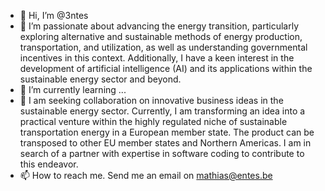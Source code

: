 - 👋 Hi, I’m @3ntes
- 👀 I’m passionate about advancing the energy transition, particularly exploring alternative and sustainable methods of energy production, transportation, and utilization, as well as understanding governmental incentives in this context. Additionally, I have a keen interest in the development of artificial intelligence (AI) and its applications within the sustainable energy sector and beyond.
- 🌱 I’m currently learning ...
- 💞️ I am seeking collaboration on innovative business ideas in the sustainable energy sector. Currently, I am transforming an idea into a practical venture within the highly regulated niche of sustainable transportation energy in a European member state. The product can be transposed to other EU member states and Northern Americas. I am in search of a partner with expertise in software coding to contribute to this endeavor.
- 📫 How to reach me. Send me an email on mathias@entes.be

<!---
3ntes/3ntes is a ✨ special ✨ repository because its `README.md` (this file) appears on your GitHub profile.
You can click the Preview link to take a look at your changes.
--->
